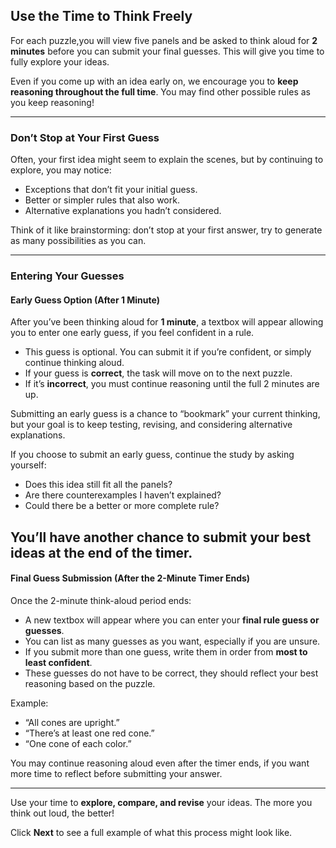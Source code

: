 ## Use the Time to Think Freely

For each puzzle,you will view five panels and be asked to think aloud for **2 minutes** before you can submit your final guesses.
This will give you time to fully explore your ideas.

Even if you come up with an idea early on, we encourage you to **keep reasoning throughout the full time**. You may find other possible rules as you keep reasoning!

---

### Don’t Stop at Your First Guess

Often, your first idea might seem to explain the scenes, but by continuing to explore, you may notice:

- Exceptions that don’t fit your initial guess.
- Better or simpler rules that also work.
- Alternative explanations you hadn’t considered.

Think of it like brainstorming: don’t stop at your first answer, try to generate as many possibilities as you can.

---

### Entering Your Guesses

#### Early Guess Option (After 1 Minute)

After you’ve been thinking aloud for **1 minute**, a textbox will appear allowing you to enter one early guess, if you feel confident in a rule.

- This guess is optional. You can submit it if you’re confident, or simply continue thinking aloud.
- If your guess is **correct**, the task will move on to the next puzzle.
- If it’s **incorrect**, you must continue reasoning until the full 2 minutes are up.

Submitting an early guess is a chance to “bookmark” your current thinking, but your goal is to keep testing, revising, and considering alternative explanations.

If you choose to submit an early guess, continue the study by asking yourself:

- Does this idea still fit all the panels?
- Are there counterexamples I haven’t explained?
- Could there be a better or more complete rule?

You’ll have another chance to submit your best ideas at the end of the timer.
---

#### Final Guess Submission (After the 2-Minute Timer Ends)

Once the 2-minute think-aloud period ends:

- A new textbox will appear where you can enter your **final rule guess or guesses**.
- You can list as many guesses as you want, especially if you are unsure.
- If you submit more than one guess, write them in order from **most to least confident**.
- These guesses do not have to be correct, they should reflect your best reasoning based on the puzzle.

Example:
- “All cones are upright.”
- “There’s at least one red cone.”
- “One cone of each color.”

You may continue reasoning aloud even after the timer ends, if you want more time to reflect before submitting your answer.

---

Use your time to **explore, compare, and revise** your ideas. The more you think out loud, the better!

Click **Next** to see a full example of what this process might look like.


